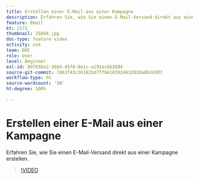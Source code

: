 ```yaml
---
title: Erstellen einer E-Mail aus einer Kampagne
description: Erfahren Sie, wie Sie einen E-Mail-Versand direkt aus einer Kampagne erstellen.
feature: Email
kt: 2172
thumbnail: 25604.jpg
doc-type: feature video
activity: use
team: DOC
role: User
level: Beginner
exl-id: 89765be2-366d-45f8-8e1c-a192ecbb2694
source-git-commit: 7d63f43c26182bd7ffb618392463283da0b3d307
workflow-type: ht
source-wordcount: '34'
ht-degree: 100%

---
```


# Erstellen einer E-Mail aus einer Kampagne

Erfahren Sie, wie Sie einen E-Mail-Versand direkt aus einer Kampagne erstellen.

>[!VIDEO](https://video.tv.adobe.com/v/25604?quality=12)
